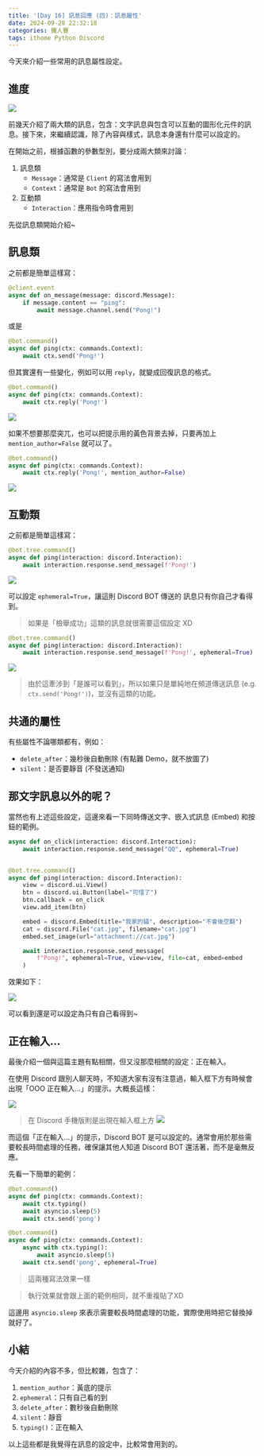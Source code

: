 ```yaml
---
title: '[Day 16] 訊息回應 (四)：訊息屬性'
date: 2024-09-28 22:32:18
categories: 鐵人賽
tags: ithome Python Discord
---
```


今天來介紹一些常用的訊息屬性設定。

<!-- more -->

## 進度

![](https://firebasestorage.googleapis.com/v0/b/images-7e754.appspot.com/o/ithome_2024%2F16_roadmap.jpg?alt=media&token=8faadec2-8c65-4a8c-9c02-d06014cdade4)

前幾天介紹了兩大類的訊息，包含：文字訊息與包含可以互動的圖形化元件的訊息。接下來，來繼續認識，除了內容與樣式，訊息本身還有什麼可以設定的。

在開始之前，根據函數的參數型別，要分成兩大類來討論：
1. 訊息類
   - `Message`：通常是 `Client` 的寫法會用到
   - `Context`：通常是 `Bot` 的寫法會用到
2. 互動類
   - `Interaction`：應用指令時會用到
   
先從訊息類開始介紹~

## 訊息類

之前都是簡單這樣寫：

```python
@client.event
async def on_message(message: discord.Message):
    if message.content == "ping":
        await message.channel.send("Pong!")
```

或是

```python
@bot.command()
async def ping(ctx: commands.Context):
    await ctx.send('Pong!')
```

但其實還有一些變化，例如可以用 `reply`，就變成回復訊息的格式。

```python
@bot.command()
async def ping(ctx: commands.Context):
    await ctx.reply('Pong!')
```

![](https://firebasestorage.googleapis.com/v0/b/images-7e754.appspot.com/o/ithome_2024%2F16_reply_01.png?alt=media&token=386910ca-f743-423e-94a6-3a521d50b49c)

如果不想要那麼突兀，也可以把提示用的黃色背景去掉，只要再加上 `mention_author=False` 就可以了。

```python
@bot.command()
async def ping(ctx: commands.Context):
    await ctx.reply('Pong!', mention_author=False)
```

![](https://firebasestorage.googleapis.com/v0/b/images-7e754.appspot.com/o/ithome_2024%2F16_reply_02.png?alt=media&token=5058a9df-1e8b-4ff9-a8e6-3783582801d9)

## 互動類

之前都是簡單這樣寫：

```python
@bot.tree.command()
async def ping(interaction: discord.Interaction):
    await interaction.response.send_message(f'Pong!')
```

![](https://firebasestorage.googleapis.com/v0/b/images-7e754.appspot.com/o/ithome_2024%2F16_empheral_01.png?alt=media&token=d409353c-30d4-45d8-9b55-6ef4ad557a8d)

可以設定 `ephemeral=True`，讓這則 Discord BOT 傳送的
訊息只有你自己才看得到。

> 如果是「檢舉成功」這類的訊息就很需要這個設定 XD

```python
@bot.tree.command()
async def ping(interaction: discord.Interaction):
    await interaction.response.send_message(f'Pong!', ephemeral=True)
```

![](https://firebasestorage.googleapis.com/v0/b/images-7e754.appspot.com/o/ithome_2024%2F16_empheral_02.png?alt=media&token=5b6b44b5-3cf1-4396-a651-1804ab00c74a)

> 由於這牽涉到「是誰可以看到」，所以如果只是單純地在頻道傳送訊息 (e.g. `ctx.send('Pong!')`)，並沒有這類的功能。

## 共通的屬性

有些屬性不論哪類都有，例如：
- `delete_after`：幾秒後自動刪除 (有點難 Demo，就不放圖了)
- `silent`：是否要靜音 (不發送通知)

## 那文字訊息以外的呢？

當然也有上述這些設定，這邊來看一下同時傳送文字、嵌入式訊息 (Embed) 和按鈕的範例。

```python
async def on_click(interaction: discord.Interaction):
    await interaction.response.send_message("QQ", ephemeral=True)


@bot.tree.command()
async def ping(interaction: discord.Interaction):
    view = discord.ui.View()
    btn = discord.ui.Button(label="可惜了")
    btn.callback = on_click
    view.add_item(btn)

    embed = discord.Embed(title="我家的貓", description="不會後空翻")
    cat = discord.File("cat.jpg", filename="cat.jpg")
    embed.set_image(url="attachment://cat.jpg")

    await interaction.response.send_message(
        f"Pong!", ephemeral=True, view=view, file=cat, embed=embed
    )
```

效果如下：

![](https://firebasestorage.googleapis.com/v0/b/images-7e754.appspot.com/o/ithome_2024%2F16_empheral_03.png?alt=media&token=f3e517a5-5772-456d-b57a-f163fddde960)

可以看到還是可以設定為只有自己看得到~

## 正在輸入...

最後介紹一個與這篇主題有點相關，但又沒那麼相關的設定：正在輸入。

在使用 Discord 跟別人聊天時，不知道大家有沒有注意過，輸入框下方有時候會出現「OOO 正在輸入...」的提示。大概長這樣：

![](https://firebasestorage.googleapis.com/v0/b/images-7e754.appspot.com/o/ithome_2024%2F16_typing.png?alt=media&token=be2056eb-da77-47c9-bbba-4dd4ac34bbd7)

> 在 Discord 手機版則是出現在輸入框上方
> ![](https://firebasestorage.googleapis.com/v0/b/images-7e754.appspot.com/o/ithome_2024%2F16_typing_02.png?alt=media&token=a9f04342-e21e-4636-b603-5f390304014b)

而這個「正在輸入...」的提示，Discord BOT 是可以設定的。通常會用於那些需要較長時間處理的任務，確保讓其他人知道 Discord BOT 還活著，而不是毫無反應。

先看一下簡單的範例：

```python
@bot.command()
async def ping(ctx: commands.Context):
    await ctx.typing()
    await asyncio.sleep(5)
    await ctx.send('pong')
```

```python
@bot.command()
async def ping(ctx: commands.Context):
    async with ctx.typing():
        await asyncio.sleep(5)
    await ctx.send('pong', ephemeral=True)
```
> 這兩種寫法效果一樣

> 執行效果就會跟上面的範例相同，就不重複貼了XD

這邊用 `asyncio.sleep` 來表示需要較長時間處理的功能，實際使用時把它替換掉就好了。

## 小結

今天介紹的內容不多，但比較雜，包含了：
1. `mention_author`：黃底的提示
2. `ephemeral`：只有自己看的到
3. `delete_after`：數秒後自動刪除
4. `silent`：靜音
5. `typing()`：正在輸入

以上這些都是我覺得在訊息的設定中，比較常會用到的。
